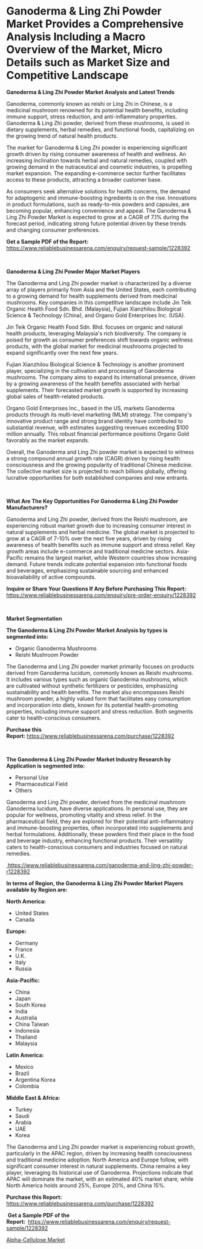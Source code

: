 <p><h1>Ganoderma & Ling Zhi Powder Market Provides a Comprehensive Analysis Including a Macro Overview of the Market, Micro Details such as Market Size and Competitive Landscape</h1></p><p><strong>Ganoderma & Ling Zhi Powder Market Analysis and Latest Trends</strong></p>
<p><p>Ganoderma, commonly known as reishi or Ling Zhi in Chinese, is a medicinal mushroom renowned for its potential health benefits, including immune support, stress reduction, and anti-inflammatory properties. Ganoderma & Ling Zhi powder, derived from these mushrooms, is used in dietary supplements, herbal remedies, and functional foods, capitalizing on the growing trend of natural health products.</p><p>The market for Ganoderma & Ling Zhi powder is experiencing significant growth driven by rising consumer awareness of health and wellness. An increasing inclination towards herbal and natural remedies, coupled with growing demand in the nutraceutical and cosmetic industries, is propelling market expansion. The expanding e-commerce sector further facilitates access to these products, attracting a broader customer base.</p><p>As consumers seek alternative solutions for health concerns, the demand for adaptogenic and immune-boosting ingredients is on the rise. Innovations in product formulations, such as ready-to-mix powders and capsules, are becoming popular, enhancing convenience and appeal. The Ganoderma & Ling Zhi Powder Market is expected to grow at a CAGR of 7.1% during the forecast period, indicating strong future potential driven by these trends and changing consumer preferences.</p></p>
<p><strong>Get a Sample PDF of the Report:&nbsp;</strong> <a href="https://www.reliablebusinessarena.com/enquiry/request-sample/1228392?utm_campaign=3173&utm_medium=2&utm_source=Github&utm_content=ia&utm_term=07042025&utm_id=ganoderma-ling-zhi-powder">https://www.reliablebusinessarena.com/enquiry/request-sample/1228392</a></p>
<p>&nbsp;</p>
<p><strong>Ganoderma & Ling Zhi Powder Major Market Players</strong></p>
<p><p>The Ganoderma and Ling Zhi powder market is characterized by a diverse array of players primarily from Asia and the United States, each contributing to a growing demand for health supplements derived from medicinal mushrooms. Key companies in this competitive landscape include Jin Teik Organic Health Food Sdn. Bhd. (Malaysia), Fujian Xianzhilou Biological Science & Technology (China), and Organo Gold Enterprises Inc. (USA).</p><p>Jin Teik Organic Health Food Sdn. Bhd. focuses on organic and natural health products, leveraging Malaysia's rich biodiversity. The company is poised for growth as consumer preferences shift towards organic wellness products, with the global market for medicinal mushrooms projected to expand significantly over the next few years.</p><p>Fujian Xianzhilou Biological Science & Technology is another prominent player, specializing in the cultivation and processing of Ganoderma mushrooms. The company aims to expand its international presence, driven by a growing awareness of the health benefits associated with herbal supplements. Their forecasted market growth is supported by increasing global sales of health-related products.</p><p>Organo Gold Enterprises Inc., based in the US, markets Ganoderma products through its multi-level marketing (MLM) strategy. The company's innovative product range and strong brand identity have contributed to substantial revenue, with estimates suggesting revenues exceeding $100 million annually. This robust financial performance positions Organo Gold favorably as the market expands.</p><p>Overall, the Ganoderma and Ling Zhi powder market is expected to witness a strong compound annual growth rate (CAGR) driven by rising health consciousness and the growing popularity of traditional Chinese medicine. The collective market size is projected to reach billions globally, offering lucrative opportunities for both established companies and new entrants.</p></p>
<p>&nbsp;</p>
<p><strong>What Are The Key Opportunities For Ganoderma & Ling Zhi Powder Manufacturers?</strong></p>
<p><p>Ganoderma and Ling Zhi powder, derived from the Reishi mushroom, are experiencing robust market growth due to increasing consumer interest in natural supplements and herbal medicine. The global market is projected to grow at a CAGR of 7-10% over the next five years, driven by rising awareness of health benefits such as immune support and stress relief. Key growth areas include e-commerce and traditional medicine sectors. Asia-Pacific remains the largest market, while Western countries show increasing demand. Future trends indicate potential expansion into functional foods and beverages, emphasizing sustainable sourcing and enhanced bioavailability of active compounds.</p></p>
<p><strong>Inquire or Share Your Questions If Any Before Purchasing This Report:</strong> <a href="https://www.reliablebusinessarena.com/enquiry/pre-order-enquiry/1228392?utm_campaign=3173&utm_medium=2&utm_source=Github&utm_content=ia&utm_term=07042025&utm_id=ganoderma-ling-zhi-powder">https://www.reliablebusinessarena.com/enquiry/pre-order-enquiry/1228392</a></p>
<p>&nbsp;</p>
<p><strong>Market Segmentation</strong></p>
<p><strong>The Ganoderma & Ling Zhi Powder Market Analysis by types is segmented into:</strong></p>
<p><ul><li>Organic Ganoderma Mushrooms</li><li>Reishi Mushroom Powder</li></ul></p>
<p><p>The Ganoderma and Ling Zhi powder market primarily focuses on products derived from Ganoderma lucidum, commonly known as Reishi mushrooms. It includes various types such as organic Ganoderma mushrooms, which are cultivated without synthetic fertilizers or pesticides, emphasizing sustainability and health benefits. The market also encompasses Reishi mushroom powder, a highly valued form that facilitates easy consumption and incorporation into diets, known for its potential health-promoting properties, including immune support and stress reduction. Both segments cater to health-conscious consumers.</p></p>
<p><strong>Purchase this Report:&nbsp;</strong><a href="https://www.reliablebusinessarena.com/purchase/1228392?utm_campaign=3173&utm_medium=2&utm_source=Github&utm_content=ia&utm_term=07042025&utm_id=ganoderma-ling-zhi-powder">https://www.reliablebusinessarena.com/purchase/1228392</a></p>
<p>&nbsp;</p>
<p><strong>The Ganoderma & Ling Zhi Powder Market Industry Research by Application is segmented into:</strong></p>
<p><ul><li>Personal Use</li><li>Pharmaceutical Field</li><li>Others</li></ul></p>
<p><p>Ganoderma and Ling Zhi powder, derived from the medicinal mushroom Ganoderma lucidum, have diverse applications. In personal use, they are popular for wellness, promoting vitality and stress relief. In the pharmaceutical field, they are explored for their potential anti-inflammatory and immune-boosting properties, often incorporated into supplements and herbal formulations. Additionally, these powders find their place in the food and beverage industry, enhancing functional products. Their versatility caters to health-conscious consumers and industries focused on natural remedies.</p></p>
<p><a href="https://www.reliablebusinessarena.com/ganoderma-and-ling-zhi-powder-r1228392?utm_campaign=3173&utm_medium=2&utm_source=Github&utm_content=ia&utm_term=07042025&utm_id=ganoderma-ling-zhi-powder">&nbsp;https://www.reliablebusinessarena.com/ganoderma-and-ling-zhi-powder-r1228392</a></p>
<p><strong>In terms of Region, the Ganoderma & Ling Zhi Powder Market Players available by Region are:</strong></p>
<p>
    <p> <strong> North America: </strong>
        <ul>
            <li>United States</li>
            <li>Canada</li>
        </ul>
        </p> 
    <p> <strong> Europe: </strong>
        <ul>
            <li>Germany</li>
            <li>France</li>
            <li>U.K.</li>
            <li>Italy</li>
            <li>Russia</li>
        </ul>
        </p> 
    <p> <strong> Asia-Pacific: </strong>
        <ul>
            <li>China</li>
            <li>Japan</li>
            <li>South Korea</li>
            <li>India</li>
            <li>Australia</li>
            <li>China Taiwan</li>
            <li>Indonesia</li>
            <li>Thailand</li>
            <li>Malaysia</li>
        </ul>
        </p> 
    <p> <strong> Latin America: </strong>
        <ul>
            <li>Mexico</li>
            <li>Brazil</li>
            <li>Argentina Korea</li>
            <li>Colombia</li>
        </ul>
        </p> 
    <p> <strong> Middle East & Africa: </strong>
        <ul>
            <li>Turkey</li>
            <li>Saudi</li>
            <li>Arabia</li>
            <li>UAE</li>
            <li>Korea</li>
        </ul>
    </p>
    </p>
<p><p>The Ganoderma and Ling Zhi powder market is experiencing robust growth, particularly in the APAC region, driven by increasing health consciousness and traditional medicine adoption. North America and Europe follow, with significant consumer interest in natural supplements. China remains a key player, leveraging its historical use of Ganoderma. Projections indicate that APAC will dominate the market, with an estimated 40% market share, while North America holds around 25%, Europe 20%, and China 15%.</p></p>
<p><strong>Purchase this Report: </strong><a href="https://www.reliablebusinessarena.com/purchase/1228392?utm_campaign=3173&utm_medium=2&utm_source=Github&utm_content=ia&utm_term=07042025&utm_id=ganoderma-ling-zhi-powder">https://www.reliablebusinessarena.com/purchase/1228392</a></p>
<p>&nbsp;<strong>Get a Sample PDF of the Report:&nbsp;&nbsp;</strong><a href="https://www.reliablebusinessarena.com/enquiry/request-sample/1228392?utm_campaign=3173&utm_medium=2&utm_source=Github&utm_content=ia&utm_term=07042025&utm_id=ganoderma-ling-zhi-powder">https://www.reliablebusinessarena.com/enquiry/request-sample/1228392</a></p>
<p><strong></strong></p>
<p><p><a href="https://github.com/saklpelzami95/Market-Research-Report-List-1/blob/main/alpha-cellulose-market.md?utm_campaign=3173&utm_medium=2&utm_source=Github&utm_content=ia&utm_term=07042025&utm_id=ganoderma-ling-zhi-powder">Alpha-Cellulose Market</a></p></p>
